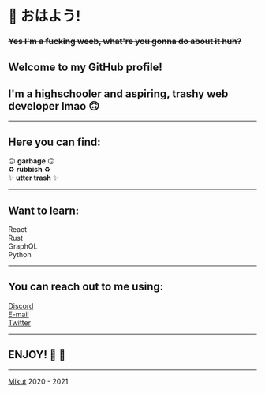 <!--
**Mikutut/Mikutut** is a ✨ _special_ ✨ repository because its `README.md` (this file) appears on your GitHub profile.

Here are some ideas to get you started:

- 🔭 I’m currently working on ...
- 🌱 I’m currently learning ...
- 👯 I’m looking to collaborate on ...
- 🤔 I’m looking for help with ...
- 💬 Ask me about ...
- 📫 How to reach me: ...
- 😄 Pronouns: ...
- ⚡ Fun fact: ...
-->

# :wave: おはよう!
### ~~Yes I'm a fucking weeb, what're you gonna do about it huh?~~

## Welcome to my GitHub profile!

## I'm a highschooler and aspiring, trashy web developer lmao :upside_down_face:

---

## Here you can find:

:upside_down_face: **garbage** :upside_down_face:  
:recycle: **rubbish** :recycle:  
:sparkles: **utter trash** :sparkles:  

---

## Want to learn:

React  
Rust  
GraphQL  
Python

---

## You can reach out to me using:

[Discord](https://discord.com/users/299405708690980866)  
[E-mail](mailto:marcinmikula840@gmail.com)  
[Twitter](https://twitter.com/mikutut)

---

## ENJOY! :tada: :rocket:

---

[Mikut](https://mikut.dev) 2020 - 2021
